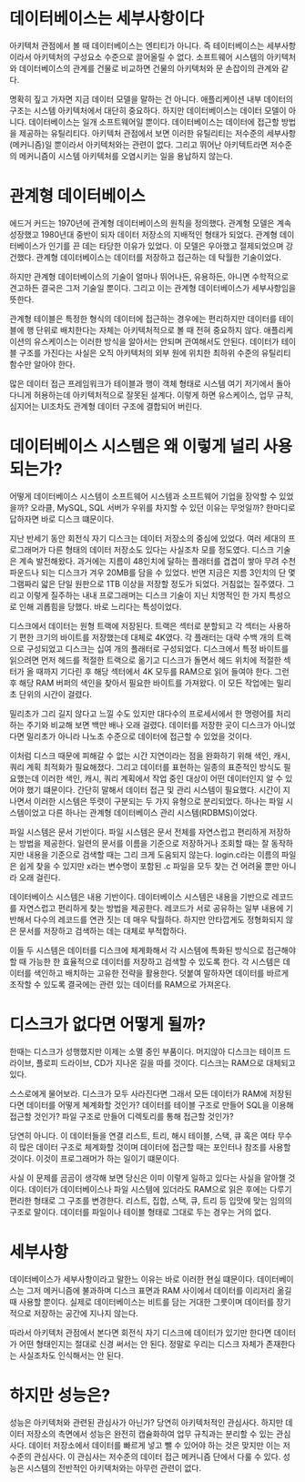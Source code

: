 # **데이터베이스는 세부사항이다**  
아키텍처 관점에서 볼 때 데이터베이스는 엔티티가 아니다. 즉 테이터베이스는 세부사항이라서 아키텍처의 구성요소 수준으로 끌어올릴 수 없다. 소프트웨어 
시스템의 아키텍처와 데이터베이스의 관계를 건물로 비교하면 건물의 아키텍처와 문 손잡이의 관계와 같다.  
  
명확히 짚고 가자면 지금 데이터 모델을 말하는 건 아니다. 애플리케이션 내부 데이터의 구조는 시스템 아키텍처에서 대단히 중요하다. 하지만 데이터베이스는 
데이터 모델이 아니다. 데이터베이스는 일개 소프트웨어일 뿐이다. 데이터베이스는 데이터에 접근할 방법을 제공하는 유틸리티다. 아키텍처 관점에서 보면 
이러한 유틸리티는 저수준의 세부사항(메커니즘)일 뿐이라서 아키텍처와는 관련이 없다. 그리고 뛰어난 아키텍트라면 저수준의 메커니즘이 시스템 아키텍처를 
오염시키는 일을 용납하지 않는다.  
  
# **관계형 데이터베이스**  
에드거 커드는 1970년에 관계형 데이터베이스의 원칙을 정의했다. 관계형 모델은 계속 성장했고 1980년대 중반이 되자 데이터 저장소의 지배적인 형태가 되었다. 
관계형 데이터베이스가 인기를 끈 데는 타당한 이유가 있었다. 이 모델은 우아했고 절제되었으며 강건했다. 관계형 데이터베이스는 데이터를 저장하고 접근하는 
데 탁월한 기술이었다.  
  
하지만 관계형 데이터베이스의 기술이 얼마나 뛰어나든, 유용하든, 아니면 수학적으로 견고하든 결국은 그저 기술일 뿐이다. 그리고 이는 관계형 데이터베이스가 
세부사항임을 뜻한다.  
  
관계형 테이블은 특정한 형식의 데이터에 접근하는 경우에는 편리하지만 데이터를 테이블에 행 단위로 배치한다는 자체는 아키텍처적으로 볼 때 전혀 중요하지 
않다. 애플리케이션의 유스케이스는 이러한 방식을 알아서는 안되며 관여해서도 안된다. 데이터가 테이블 구조를 가진다는 사실은 오직 아키텍처의 외부 원에 
위치한 최하위 수준의 유틸리티 함수만 알아야 한다.  
  
많은 데이터 접근 프레임워크가 테이블과 행이 객체 형태로 시스템 여기 저기에서 돌아다니게 허용하는데 아키텍처적으로 잘못된 설계다. 이렇게 하면 유스케이스, 
업무 규칙, 심지어는 UI조차도 관계형 데이터 구조에 결합되어 버린다.  
  
# **데이터베이스 시스템은 왜 이렇게 널리 사용되는가?**  
어떻게 데이터베이스 시스템이 소프트웨어 시스템과 소프트웨어 기업을 장악할 수 있었을까? 오라클, MySQL, SQL 서버가 우위를 차지할 수 있던 이유는 
무엇일까? 한마디로 답하자면 바로 디스크 떄문이다.  
  
지난 반세기 동안 회전식 자기 디스크는 데이터 저장소의 중심에 있었다. 여러 세대의 프로그래머가 다른 형태의 데이터 저장소도 있다는 사실조차 모를 정도였다. 
디스크 기술은 계속 발전해왔다. 과거에는 지름이 48인치에 달하는 플래터를 겹겹이 쌓아 무려 수천 파운드나 되는 디스크가 겨우 20MB를 담을 수 있었다. 
반면 지금은 지름 3인치의 단 몇 그램짜리 앏은 단일 원판으로 1TB 이상을 저장할 정도가 되었다. 거침없는 질주였다. 그리고 이렇게 질주하는 내내 프로그래머는 
디스크 기술이 지닌 치명적인 한 가지 특성으로 인해 괴롭힘을 당했다. 바로 느리다는 특성이었다.  
  
디스크에서 데이터는 원형 트랙에 저장된다. 트랙은 섹터로 분할되고 각 섹터는 사용하기 편한 크기의 바이트를 저장했는데 대체로 4K였다. 각 플래터는 
대략 수백 개의 트랙으로 구성되었고 디스크는 십여 개의 플래터로 구성되었다. 디스크에서 특정 바이트를 읽으려면 먼저 헤드를 적절한 트랙으로 옮기고 디스크가 
돌면서 헤드 위치에 적절한 섹터가 올 때까지 기다린 후 해당 섹터에서 4K 모두를 RAM으로 읽어 들여야 한다. 그런 후 해당 RAM 버퍼의 색인을 찾아서 
필요한 바이트를 가져왔다. 이 모든 작업에는 밀리초 단위의 시간이 걸렸다.  
  
밀리초가 그리 길지 않다고 느낄 수도 있지만 대다수의 프로세서에서 한 명령어를 처리하는 주기와 비교해 보면 백만 배나 오래 걸렸다. 데이터를 저장한 곳이 
디스크가 아니었다면 밀리초가 아니라 나노초 수준으로 데이터에 접근할 수 있었을 것이다.  
  
이처럼 디스크 때문에 피해갈 수 없는 시간 지연이라는 점을 완화하기 위해 색인, 캐시, 쿼리 계획 최적화가 필요해졌다. 그리고 데이터를 표현하는 일종의 
표준적인 방식도 필요했는데 이러한 색인, 캐시, 쿼리 계획에서 작업 중인 대상이 어떤 데이터인지 알 수 있어야 했기 떄문이다. 간단히 말해서 데이터 접근 
및 관리 시스템이 필요했다. 시간이 지나면서 이러한 시스템은 뚜렷이 구분되는 두 가지 유형으로 분리되었다. 하나는 파일 시스템이었고 다른 하나는 
관계형 데이터베이스 관리 시스템(RDBMS)이었다.  
  
파일 시스템은 문서 기반이다. 파일 시스템은 문서 전체를 자연스럽고 편리하게 저장하는 방법을 제공한다. 일련의 문서를 이름을 기준으로 저장하거나 
조회할 때는 잘 동작하지만 내용을 기준으로 검색할 때는 그리 크게 도움되지 않는다. login.c라는 이름의 파일은 쉽게 찾을 수 있지만 x라는 변수명이 
포함된 .c 파일을 모두 찾는 건 어려울 뿐만 아니라 오래 걸린다.  
  
데이터베이스 시스템은 내용 기반이다. 데이터베이스 시스템은 내용을 기반으로 레코드를 자연스럽고 편리하게 찾는 방법을 제공한다. 레코드가 서로 공유하는 
일부 내용에 기반해서 다수의 레코드를 연관 짓는 데 매우 탁월하다. 하지만 안타깝게도 정형화되지 않은 문서를 저장하고 검색하는 데는 대체로 부적합하다.  
  
이들 두 시스템은 데이터를 디스크에 체계화해서 각 시스템에 특화된 방식으로 접근해야 할 때 가능한 한 효율적으로 데이터를 저장하고 검색할 수 있도록 
한다. 각 시스템은 데이터를 색인하고 배치하는 고유한 전략을 활용한다. 덧붙여 말하자면 데이터를 바르게 조작할 수 있도록 결국에는 관련 있는 데이터를 RAM으로 
가져온다.  
  
# **디스크가 없다면 어떻게 될까?**  
한때는 디스크가 성행했지만 이제는 소멸 중인 부품이다. 머지않아 디스크는 테이프 드라이브, 플로피 드라이브, CD가 지나온 길을 따를 것이다. 디스크는 
RAM으로 대체되고 있다.  
  
스스로에게 물어보라. 디스크가 모두 사라진다면 그래서 모든 데이터가 RAM에 저장된다면 데이터를 어떻게 쳬계화할 것인가? 데이터를 테이블 구조로 만들어 
SQL을 이용해 접근할 것인가? 파일 구조로 만들어 디렉토리를 통해 접근할 것인가?  
  
당연히 아니다. 이 데이터들을 연결 리스트, 트리, 해시 테이블, 스택, 큐 혹은 여타 무수히 많은 데이터 구조로 체계화할 것이며 데이터에 접근할 때는 
포인터나 참조를 사용할 것이다. 이것이 프로그래머가 하는 일이기 떄문이다.  
  
사실 이 문제를 곰곰이 생각해 보면 당신은 이미 이렇게 일하고 있다는 사실을 알아챌 것이다. 데이터가 데이터베이스나 파일 시스템에 있더라도 RAM으로 
읽은 후에는 다루기 편리한 형태로 그 구조를 변경한다. 리스트, 집합, 스택, 큐, 트리 등 입맛에 맞는 임의의 구조로 말이다. 데이터를 파일이나 테이블 
형태로 그대로 두는 경우는 거의 없다.  
  
# **세부사항**  
데이터베이스가 세부사항이라고 말한느 이유는 바로 이러한 현실 떄문이다. 데이터베이스는 그저 메커니즘에 불과하며 디스크 표면과 RAM 사이에서 데이터를 
이리저리 옮길 때 사용할 뿐이다. 실제로 데이터베이스는 비트를 담는 거대한 그릇이며 데이터를 장기적으로 저장하는 공간에 지나지 않는다.  
  
따라서 아키텍처 관점에서 본다면 회전식 자기 디스크에 데이터가 있기만 한다면 데이터가 어떤 형태인지는 절대로 신경 써서는 안 된다. 정말로 우리는 
디스크 자체가 존재한다는 사실조차도 인식해서는 안 된다.  
  
# **하지만 성능은?**  
성능은 아키텍처와 관련된 관심사가 아닌가? 당연히 아키텍처적인 관심사다. 하지만 데이터 저장소의 측면에서 성능은 완전히 캡슐화하여 업무 규칙과는 
분리할 수 있는 관심사다. 데이터 저장소에서 데이터를 빠르게 넣고 뺄 수 있어야 하는 것은 맞지만 이는 저수준의 관심사다. 이 관심사는 저수준의 데이터 
접근 메커니즘 단에서 다룰 수 있다. 성능은 시스템의 전반적인 아키텍처와는 아무런 관련이 없다.  
  
